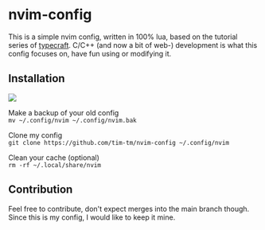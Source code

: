 # nvim-config

This is a simple nvim config, written in 100% lua, based on the tutorial series of [typecraft](https://www.youtube.com/@typecraft_dev).
C/C++ (and now a bit of web-) development is what this config focuses on, have fun using or modifying it.

## Installation

![](https://img.icons8.com/color/48/linux--v1.png)

Make a backup of your old config \
`mv ~/.config/nvim ~/.config/nvim.bak`

Clone my config \
`git clone https://github.com/tim-tm/nvim-config ~/.config/nvim`

Clean your cache (optional) \
`rm -rf ~/.local/share/nvim`

## Contribution

Feel free to contribute, don't expect merges into the main branch though. Since this is my config, I would like to keep it mine.
